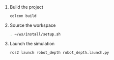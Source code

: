 
1. Build the project

    ```bash
    colcon build
    ```

2. Source the workspace

    ```bash
    . ~/ws/install/setup.sh
    ```

3. Launch the simulation

    ```bash
    ros2 launch robot_depth robot_depth.launch.py
    ```
